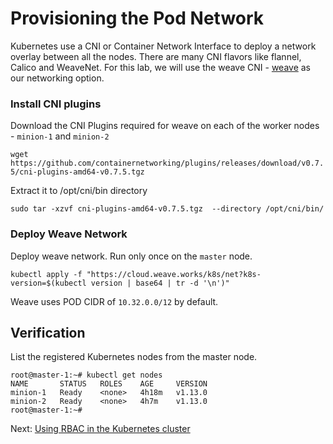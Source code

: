 # Provisioning the Pod Network

Kubernetes use a CNI or Container Network Interface to deploy a network overlay between all the nodes. There are many CNI flavors like flannel, Calico and WeaveNet. For this lab, we will use the weave CNI - [weave](https://www.weave.works/docs/net/latest/kubernetes/kube-addon/) as our networking option.

### Install CNI plugins

Download the CNI Plugins required for weave on each of the worker nodes - `minion-1` and `minion-2`

`wget https://github.com/containernetworking/plugins/releases/download/v0.7.5/cni-plugins-amd64-v0.7.5.tgz`

Extract it to /opt/cni/bin directory

`sudo tar -xzvf cni-plugins-amd64-v0.7.5.tgz  --directory /opt/cni/bin/`

### Deploy Weave Network

Deploy weave network. Run only once on the `master` node.


`kubectl apply -f "https://cloud.weave.works/k8s/net?k8s-version=$(kubectl version | base64 | tr -d '\n')"`

Weave uses POD CIDR of `10.32.0.0/12` by default.

## Verification

List the registered Kubernetes nodes from the master node.

```
root@master-1:~# kubectl get nodes
NAME       STATUS   ROLES    AGE     VERSION
minion-1   Ready    <none>   4h18m   v1.13.0
minion-2   Ready    <none>   4h7m    v1.13.0
root@master-1:~#

```


Next: [Using RBAC in the Kubernetes cluster](RBAC.md)
